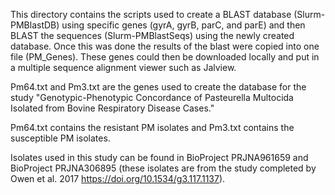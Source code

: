 This directory contains the scripts used to create a BLAST database (Slurm-PMBlastDB) using specific genes (gyrA, gyrB, parC, and parE) and then BLAST the sequences (Slurm-PMBlastSeqs) using the newly created database. Once this was done the results of the blast were copied into one file (PM_Genes). These genes could then be downloaded locally and put in a multiple sequence alignment viewer such as Jalview. 

Pm64.txt and Pm3.txt are the genes used to create the database for the study "Genotypic-Phenotypic Concordance of Pasteurella Multocida Isolated from Bovine Respiratory Disease Cases."

Pm64.txt contains the resistant PM isolates and Pm3.txt contains the susceptible PM isolates.

Isolates used in this study can be found in BioProject PRJNA961659 and BioProject PRJNA306895 (these isolates are from the study completed by Owen et al. 2017 https://doi.org/10.1534/g3.117.1137). 
